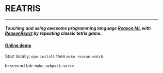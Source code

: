 # REATRIS
___
##### Touching and using awesome programming language [Reason ML](https://reasonml.github.io/) with [ReasonReact](https://reasonml.github.io/reason-react/) by repeating classic tetris game.

#### [Online demo](https://denis-ok.github.io/reasonml-reatris/)

Start locally:
`npm install`
then
`make reason-watch`

In second tab:
`make webpack-serve`
